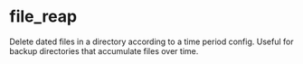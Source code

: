 # file_reap

Delete dated files in a directory according to a time period config.
Useful for backup directories that accumulate files over time.
